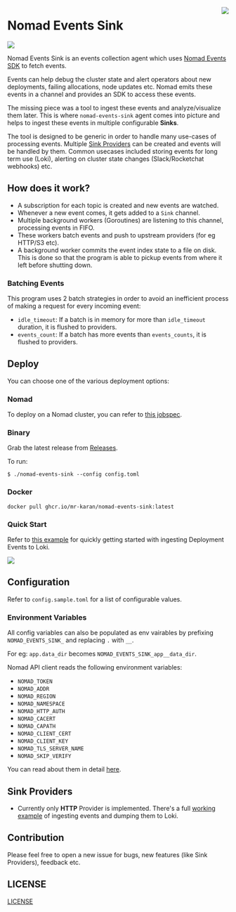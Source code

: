 <a href="https://zerodha.tech"><img src="https://zerodha.tech/static/images/github-badge.svg" align="right" /></a>

# Nomad Events Sink

![](docs/logo.png)

Nomad Events Sink is an events collection agent which uses [Nomad Events SDK](https://www.nomadproject.io/api-docs/events) to fetch events.

Events can help debug the cluster state and alert operators about new deployments, failing allocations, node updates etc. Nomad emits these events in a channel and provides an SDK to access these events.

The missing piece was a tool to ingest these events and analyze/visualize them later. This is where `nomad-events-sink` agent comes into picture and helps to ingest these events in multiple configurable **Sinks**.

The tool is designed to be generic in order to handle many use-cases of processing events. Multiple [Sink Providers](./internal/sinks/provider/provider.go) can be created and events will be handled by them. Common usecases included storing events for long term use (Loki), alerting on cluster state changes (Slack/Rocketchat webhooks) etc.

## How does it work?

- A subscription for each topic is created and new events are watched.
- Whenever a new event comes, it gets added to a `Sink` channel.
- Multiple background workers (Goroutines) are listening to this channel, processing events in FIFO.
- These workers batch events and push to upstream providers (for eg HTTP/S3 etc).
- A background worker commits the event index state to a file on disk. This is done so that the program is able to pickup events from where it left before shutting down.

### Batching Events

This program uses 2 batch strategies in order to avoid an inefficient process of making a request for every incoming event:

- `idle_timeout`: If a batch is in memory for more than `idle_timeout` duration, it is flushed to providers.
- `events_count`: If a batch has more events than `events_counts`, it is flushed to providers.

## Deploy

You can choose one of the various deployment options:

### Nomad

To deploy on a Nomad cluster, you can refer to [this jobspec](./deploy/job.nomad).

### Binary

Grab the latest release from [Releases](https://github.com/mr-karan/nomad-events-sink/releases).

To run:

```
$ ./nomad-events-sink --config config.toml
```

### Docker

```
docker pull ghcr.io/mr-karan/nomad-events-sink:latest
```

### Quick Start

Refer to [this example](./examples/README.md) for quickly getting started with ingesting Deployment Events to Loki.

![](./docs/loki.png)

## Configuration

Refer to `config.sample.toml` for a list of configurable values.

### Environment Variables

All config variables can also be populated as env vairables by prefixing `NOMAD_EVENTS_SINK_` and replacing `.` with `__`.

For eg: `app.data_dir` becomes `NOMAD_EVENTS_SINK_app__data_dir`.

Nomad API client reads the following environment variables:

- `NOMAD_TOKEN`
- `NOMAD_ADDR`
- `NOMAD_REGION`
- `NOMAD_NAMESPACE`
- `NOMAD_HTTP_AUTH`
- `NOMAD_CACERT`
- `NOMAD_CAPATH`
- `NOMAD_CLIENT_CERT`
- `NOMAD_CLIENT_KEY`
- `NOMAD_TLS_SERVER_NAME`
- `NOMAD_SKIP_VERIFY`

You can read about them in detail [here](https://www.nomadproject.io/docs/runtime/environment).

## Sink Providers

- Currently only **HTTP** Provider is implemented. There's a full [working example](./examples/README.md) of ingesting events and dumping them to Loki.

## Contribution

Please feel free to open a new issue for bugs, new features (like Sink Providers), feedback etc.

## LICENSE

[LICENSE](./LICENSE)

